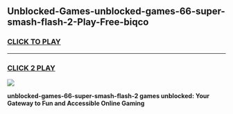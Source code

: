 
## Unblocked-Games-unblocked-games-66-super-smash-flash-2-Play-Free-biqco
<h3>
<a href="https://premium76.site?title=unblocked-games-66-super-smash-flash-2&ref=18A1">CLICK TO PLAY</a></h3>
<hr>

<h3>
<a href="https://premium76.site?title=unblocked-games-66-super-smash-flash-2&ref=18A1">CLICK 2 PLAY</a>
  
</h3>

<a href="https://premium76.site?title=unblocked-games-66-super-smash-flash-2&ref=18A1"><img src="https://clearcache.store/games.png"></a>


**unblocked-games-66-super-smash-flash-2 games unblocked: Your Gateway to Fun and Accessible Online Gaming**
